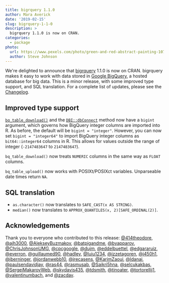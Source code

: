 ```yaml
---
title: bigrquery 1.1.0
author: Mara Averick
date: '2019-02-15'
slug: bigrquery-1-1-0
description: > 
  bigrquery 1.1.0 is now on CRAN.
categories:
  - package
photo:
  url: https://www.pexels.com/photo/green-and-red-abstract-painting-1070534/
  author: Steve Johnson
---
```




We're delighted to announce that [bigrquery](https://bigrquery.r-dbi.org/) 1.1.0 is now on CRAN. bigrquery makes it easy to work with data stored in [Google BigQuery](https://developers.google.com/bigquery/), a hosted database for big data. This is a minor release, with some improved type support, and SQL translation. For a complete list of updates, please see the [Changelog](https://bigrquery.r-dbi.org/news/index.html).

## Improved type support

[`bq_table_download()`](https://bigrquery.r-dbi.org/reference/bq_table_download.html) and the [`DBI::dbConnect`](https://www.rdocumentation.org/packages/DBI/versions/0.5-1/topics/dbConnect) method now have a `bigint` argument, which governs how BigQuery integer columns are imported into R. As before, the default will be `bigint = "integer"`. However, you can now set `bigint = "integer64"` to import BigQuery integer columns as `bit64::integer64` columns in R. This allows for values outside the range of integer (`-2147483647` to `2147483647`).

`bq_table_download()` now treats `NUMERIC` columns in the same way as `FLOAT` columns.

`bq_table_upload()` now works with POSIXt/POSIXct variables. Unparseable date times return `NA`.

## SQL translation

* `as.character()` now translates to `SAFE_CAST(x AS STRING)`.  
* `median()` now translates to `APPROX_QUANTILES(x, 2)[SAFE_ORDINAL(2)]`.  

## Acknowledgements

Thank you to everyone who contributed to this release: [&#x0040;414theodore](https://github.com/414theodore), [&#x0040;ajh3000](https://github.com/ajh3000), [&#x0040;AlekseyBuzmakov](https://github.com/AlekseyBuzmakov), [&#x0040;batpigandme](https://github.com/batpigandme), [&#x0040;byapparov](https://github.com/byapparov), [&#x0040;ChrisJohnsonUMG](https://github.com/ChrisJohnsonUMG), [&#x0040;cpcgoogle](https://github.com/cpcgoogle), [&#x0040;dujm](https://github.com/dujm), [&#x0040;eddelbuettel](https://github.com/eddelbuettel), [&#x0040;edgararuiz](https://github.com/edgararuiz), [&#x0040;everron](https://github.com/everron), [&#x0040;guillaumed90](https://github.com/guillaumed90), [&#x0040;hadley](https://github.com/hadley), [&#x0040;Iuiu1234](https://github.com/Iuiu1234), [&#x0040;izzetagoren](https://github.com/izzetagoren), [&#x0040;j450h1](https://github.com/j450h1), [&#x0040;jberninger](https://github.com/jberninger), [&#x0040;jordanwebb10](https://github.com/jordanwebb10), [&#x0040;jrecasens](https://github.com/jrecasens), [&#x0040;KarimZaoui](https://github.com/KarimZaoui), [&#x0040;ldanai](https://github.com/ldanai), [&#x0040;paulsendavidjay](https://github.com/paulsendavidjay), [&#x0040;ras44](https://github.com/ras44), [&#x0040;rasmusab](https://github.com/rasmusab), [&#x0040;Saikri5hna](https://github.com/Saikri5hna), [&#x0040;selcukakbas](https://github.com/selcukakbas), [&#x0040;SergeiMakarovWeb](https://github.com/SergeiMakarovWeb), [&#x0040;skydavis435](https://github.com/skydavis435), [&#x0040;tdsmith](https://github.com/tdsmith), [&#x0040;tinoater](https://github.com/tinoater), [&#x0040;tortorellij1](https://github.com/tortorellij1), [&#x0040;valentinumbach](https://github.com/valentinumbach), and [&#x0040;zacdav](https://github.com/zacdav). 

